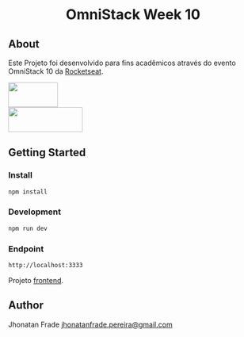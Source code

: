 <p align="center">
  <h1 align="center">
    OmniStack Week 10
  </h1>
</p>

## About
Este Projeto foi desenvolvido para fins acadêmicos através do evento OmniStack 10 da [Rocketseat](https://rocketseat.com.br/).

<div>
  <a href="https://expressjs.com/pt-br/"><img src="https://miro.medium.com/max/365/1*Jr3NFSKTfQWRUyjblBSKeg.png" height="50px" width="100px"></a>
</div>
<div>
  <a href="https://www.mongodb.com/"><img src="https://miro.medium.com/max/1838/0*Nq8q99O7pbULA6p6.png" height="50px" width="150px"></a>
</div>

## Getting Started

### Install
```sh
npm install
```

### Development
```sh
npm run dev
```

### Endpoint
```sh
http://localhost:3333
```

Projeto [frontend](https://github.com/Jhonatan-Pereira/vue_knowledge_base).

## Author

Jhonatan Frade <jhonatanfrade.pereira@gmail.com>